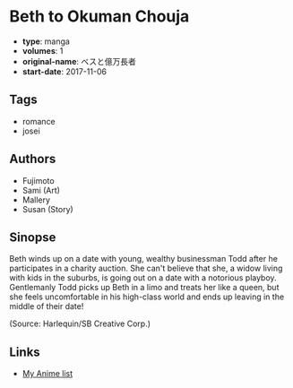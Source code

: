 # Beth to Okuman Chouja

-   **type**: manga
-   **volumes**: 1
-   **original-name**: ベスと億万長者
-   **start-date**: 2017-11-06

## Tags

-   romance
-   josei

## Authors

-   Fujimoto
-   Sami (Art)
-   Mallery
-   Susan (Story)

## Sinopse

Beth winds up on a date with young, wealthy businessman Todd after he participates in a charity auction. She can't believe that she, a widow living with kids in the suburbs, is going out on a date with a notorious playboy. Gentlemanly Todd picks up Beth in a limo and treats her like a queen, but she feels uncomfortable in his high-class world and ends up leaving in the middle of their date!

(Source: Harlequin/SB Creative Corp.)

## Links

-   [My Anime list](https://myanimelist.net/manga/124811/Beth_to_Okuman_Chouja)
